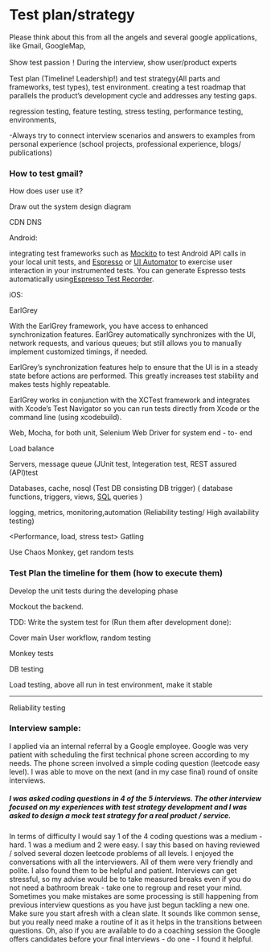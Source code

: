 # Test plan/strategy

Please think about this from all the angels and several google applications, like Gmail, GoogleMap, 



Show test passion！During the interview, show user/product experts

Test plan (Timeline! Leadership!) and test strategy(All parts and frameworks, test types), test environment.
 creating a test roadmap that parallels the product’s development cycle and addresses any testing gaps.

regression testing, feature testing, stress
testing, performance testing, environments,

-Always try to connect interview scenarios and answers to examples from personal experience (school projects, professional experience, blogs/ publications)  



### How to test gmail?

How does user use it?

Draw out the system design diagram

CDN DNS



Android:

integrating test frameworks such as [Mockito](https://github.com/mockito/mockito) to test Android API calls in your local unit tests, and [Espresso](https://developer.android.com/topic/libraries/testing-support-library/index.html#Espresso) or [UI Automator](https://developer.android.com/topic/libraries/testing-support-library/index.html#UIAutomator) to exercise user interaction in your instrumented tests. You can generate Espresso tests automatically using[Espresso Test Recorder](https://developer.android.com/studio/test/espresso-test-recorder.html). 



iOS:

EarlGrey

With the EarlGrey framework, you have access to enhanced synchronization features. EarlGrey automatically synchronizes with the UI, network requests, and various queues; but still allows you to manually implement customized timings, if needed.

EarlGrey’s synchronization features help to ensure that the UI is in a steady state before actions are performed. This greatly increases test stability and makes tests highly repeatable.

EarlGrey works in conjunction with the XCTest framework and integrates with Xcode’s Test Navigator so you can run tests directly from Xcode or the command line (using xcodebuild).



Web, Mocha, for both unit, Selenium Web Driver for system end - to- end

Load balance

Servers, message queue (JUnit test, Integeration test, REST assured (API)test

Databases, cache, nosql (Test DB consisting DB trigger) ( database functions, triggers, views, [SQL](https://en.wikipedia.org/wiki/SQL) queries )

logging, metrics, monitoring,automation (Reliability testing/ High availability testing)

<Performance, load, stress test> Gatling 

Use Chaos Monkey, get random tests



### Test Plan the timeline for them (how to execute them)

Develop the unit tests during the developing phase

Mockout the backend.

TDD: Write the system test for  (Run them after development done):

Cover main User workflow, random testing

Monkey tests

DB testing

Load testing, above all run in test environment, make it stable

-------------------------------------

Reliability testing



### Interview sample:

I applied via an internal referral by a Google employee. Google was very patient with scheduling the first technical phone screen according to my needs. The phone screen involved a simple coding question (leetcode easy level). I was able to move on the next (and in my case final) round of onsite interviews.

##### I was asked coding questions in 4 of the 5 interviews. The other interview focused on my experiences with test strategy development and I was asked to design a mock test strategy for a real product / service.

In terms of difficulty I would say 1 of the 4 coding questions was a medium - hard. 1 was a medium and 2 were easy. I say this based on having reviewed / solved several dozen leetcode problems of all levels.
I enjoyed the conversations with all the interviewers. All of them were very friendly and polite. I also found them to be helpful and patient. Interviews can get stressful, so my advise would be to take measured breaks even if you do not need a bathroom break - take one to regroup and reset your mind. Sometimes you make mistakes are some processing is still happening from previous interview questions as you have just begun tackling a new one. Make sure you start afresh with a clean slate. It sounds like common sense, but you really need make a routine of it as it helps in the transitions between questions.
Oh, also if you are available to do a coaching session the Google offers candidates before your final interviews - do one - I found it helpful.